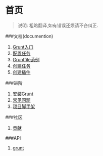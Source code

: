 # 首页

> 说明: 粗略翻译,如有错误还烦请不吝纠正. 

###文档(documention)

1.  [Grunt入门](http://www.gruntjs.org/article/getting\_started.html)
2.  [配置任务](http://www.gruntjs.org/article/configuring\_tasks.html)
3.  [Gruntfile范例](http://www.gruntjs.org/article/sample\_gruntfile.html)
4.  [创建任务](http://www.gruntjs.org/article/creating\_tasks.html)
5.  [创建插件](http://www.gruntjs.org/article/creating\_plugins.html)

###进阶

1.  [安装Grunt](http://www.gruntjs.org/article/installing\_grunt.html)
2.  [常见问题](http://www.gruntjs.org/article/frequently\_asked\_questions.html)
3.  [项目脚手架](http://www.gruntjs.org/article/project\_scaffolding.html)

###社区

1.  [贡献](http://www.gruntjs.org/article/contributing.html)

###API

1.  [grunt](http://www.gruntjs.org/article/grunt.html)